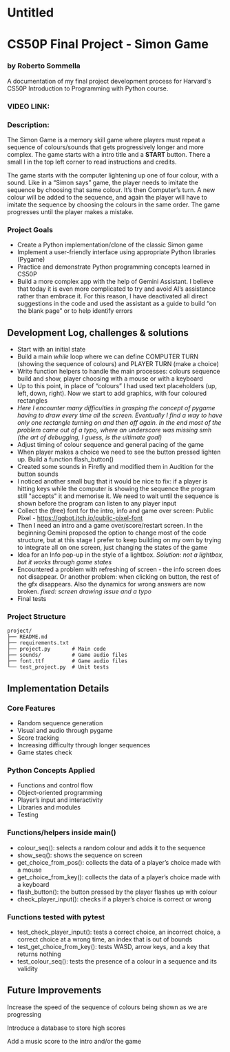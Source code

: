 # Untitled

# CS50P Final Project - Simon Game

### by Roberto Sommella

A documentation of my final project development process for Harvard's CS50P Introduction to Programming with Python course.

### VIDEO LINK:

### Description:

The Simon Game is a memory skill game where players must repeat a sequence of colours/sounds that gets progressively longer and more complex. The game starts with a intro title and a **START** button. There a small I in the top left corner to read instructions and credits. 

The game starts with the computer lightening up one of four colour, with a sound. Like in a “Simon says” game, the player needs to imitate the sequence by choosing that same colour. It’s then Computer’s turn. A new colour will be added to the sequence, and again the player will have to imitate the sequence by choosing the colours in the same order. The game progresses until the player makes a mistake.

### Project Goals

- Create a Python implementation/clone of the classic Simon game
- Implement a user-friendly interface using appropriate Python libraries (Pygame)
- Practice and demonstrate Python programming concepts learned in CS50P
- Build a more complex app with the help of Gemini Assistant. I believe that today it is even more complicated to try and avoid AI’s assistance rather than embrace it. For this reason, I have deactivated all direct suggestions in the code and used the assistant as a guide to build “on the blank page” or to help identify errors

## Development Log, challenges & solutions

- Start with an initial state
- Build a main *while* loop where we can define COMPUTER TURN (showing the sequence of colours) and PLAYER TURN (make a choice)
- Write function helpers to handle the main processes: colours sequence build and show, player choosing with a mouse or with a keyboard
- Up to this point, in place of “colours” I had used text placeholders (up, left, down, right). Now we start to add graphics, with four coloured rectangles
- *Here I encounter many difficulties in grasping the concept of pygame having to draw every time all the screen. Eventually I find a way to have only one rectangle turning on and then off again. In the end most of the problem came out of a typo, where an underscore was missing smh (the art of debugging, I guess, is the ultimate goal)*
- Adjust timing of colour sequence and general pacing of the game
- When player makes a choice we need to see the button pressed lighten up. Build a function flash_button()
- Created some sounds in Firefly and modified them in Audition for the button sounds
- I noticed another small bug that it would be nice to fix: if a player is hitting keys while the computer is showing the sequence the program still "accepts" it and memorise it. We need to wait until the sequence is shown before the program can listen to any player input
- Collect the (free) font for the intro, info and game over screen: Public Pixel - https://ggbot.itch.io/public-pixel-font
- Then I need an intro and a game over/score/restart screen. In the beginning Gemini proposed the option to change most of the code structure, but at this stage I prefer to keep building on my own by trying to integrate all on one screen, just changing the states of the game
- Idea for an Info pop-up in the style of a lightbox. *Solution: not a lightbox, but it works through game states*
- Encountered a problem with refreshing of screen - the info screen does not disappear. Or another problem: when clicking on button, the rest of the gfx disappears. Also the dynamics for wrong answers are now broken. *fixed: screen drawing issue and a typo*
- Final tests

### Project Structure

```
project/
├── README.md
├── requirements.txt
├── project.py       # Main code
├── sounds/          # Game audio files
├── font.ttf         # Game audio files
└── test_project.py  # Unit tests

```

## Implementation Details

### Core Features

- Random sequence generation
- Visual and audio through pygame
- Score tracking
- Increasing difficulty through longer sequences
- Game states check

### Python Concepts Applied

- Functions and control flow
- Object-oriented programming
- Player’s input and interactivity
- Libraries and modules
- Testing

### Functions/helpers inside main()

- colour_seq(): selects a random colour and adds it to the sequence
- show_seq(): shows the sequence on screen
- get_choice_from_pos(): collects the data of a player’s choice made with a mouse
- get_choice_from_key(): collects the data of a player’s choice made with a keyboard
- flash_button(): the button pressed by the player flashes up with colour
- check_player_input(): checks if a player’s choice is correct or wrong

### Functions tested with pytest

- test_check_player_input(): tests a correct choice, an incorrect choice, a correct choice at a wrong time, an index that is out of bounds
- test_get_choice_from_key(): tests WASD, arrow keys, and a key that returns nothing
- test_colour_seq(): tests the presence of a colour in a sequence and its validity

## Future Improvements

Increase the speed of the sequence of colours being shown as we are progressing

Introduce a database to store high scores

Add a music score to the intro and/or the game